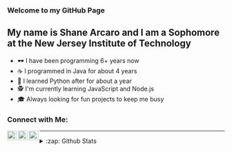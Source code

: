 ### Welcome to my GitHub Page

## My name is Shane Arcaro and I am a Sophomore at the New Jersey Institute of Technology
- 🕶 I have been programming 6+ years now
- ☕ I programmed in Java for about 4 years
- 🐍 I learned Python after for about a year
- 🕵 I'm currently learning JavaScript and Node.js
- 🎓 Always looking for fun projects to keep me busy

### Connect with Me:

[<img align="left" alt="codeSTACKr | Twitter" width="22px" src="https://cdn.jsdelivr.net/npm/simple-icons@v3/icons/twitter.svg" />][twitter]
[<img align="left" alt="codeSTACKr | LinkedIn" width="22px" src="https://cdn.jsdelivr.net/npm/simple-icons@v3/icons/linkedin.svg" />][linkedin]
[<img align="left" alt="codeSTACKr | Instagram" width="22px" src="https://cdn.jsdelivr.net/npm/simple-icons@v3/icons/instagram.svg" />][instagram]

---
<details>
  <summary>:zap: Github Stats</summary>

  <img align="left" alt="shanemichaelarcaros's Github Stats" src="https://github-readme-stats.codestackr.vercel.app/api?username=shanemichaelarcaro&show_icons=true&hide_border=true&theme=radical" />

</details>

[twitter]: https://twitter.com/shanearcaro
[instagram]: https://www.instagram.com/shanearcaro
[linkedin]: https://www.linkedin.com/in/shane-arcaro-339a5a44/

